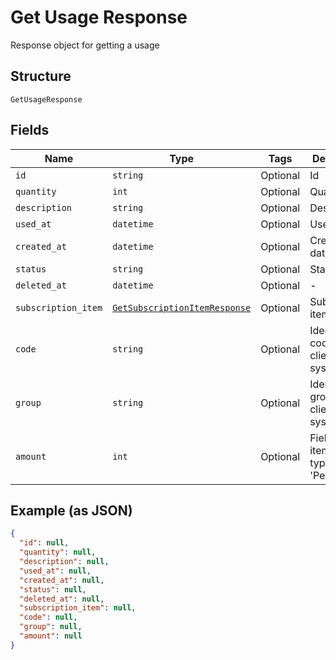 
# Get Usage Response

Response object for getting a usage

## Structure

`GetUsageResponse`

## Fields

| Name | Type | Tags | Description |
|  --- | --- | --- | --- |
| `id` | `string` | Optional | Id |
| `quantity` | `int` | Optional | Quantity |
| `description` | `string` | Optional | Description |
| `used_at` | `datetime` | Optional | Used at |
| `created_at` | `datetime` | Optional | Creation date |
| `status` | `string` | Optional | Status |
| `deleted_at` | `datetime` | Optional | - |
| `subscription_item` | [`GetSubscriptionItemResponse`](../../doc/models/get-subscription-item-response.md) | Optional | Subscription item |
| `code` | `string` | Optional | Identification code in the client system |
| `group` | `string` | Optional | Identification group in the client system |
| `amount` | `int` | Optional | Field used in item scheme type 'Percent' |

## Example (as JSON)

```json
{
  "id": null,
  "quantity": null,
  "description": null,
  "used_at": null,
  "created_at": null,
  "status": null,
  "deleted_at": null,
  "subscription_item": null,
  "code": null,
  "group": null,
  "amount": null
}
```

